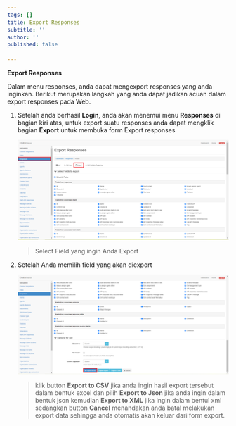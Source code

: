```yaml
---
tags: []
title: Export Responses
subtitle: ''
author: ''
published: false

---
```

**Export Responses**

Dalam menu responses, anda dapat mengexport responses yang anda inginkan. Berikut merupakan langkah yang anda dapat jadikan acuan dalam export responses pada Web.

1. Setelah anda berhasil **Login**, anda akan menemui menu **Responses** di bagian kiri atas, untuk export suatu responses anda dapat mengklik bagian **Export** untuk membuka form Export responses

   ![](/uploads/export1.PNG)

   > Select Field yang ingin Anda Export
2. Setelah Anda memilih field yang akan diexport

   ![](/uploads/export2.PNG)

   > klik button **Export to CSV** jika anda ingin hasil export tersebut dalam bentuk excel dan pilih **Export to Json** jika anda ingin dalam bentuk json kemudian **Export to XML** jika ingin dalam bentul xml sedangkan button **Cancel** menandakan anda batal melakukan export data sehingga anda otomatis akan keluar dari form export.